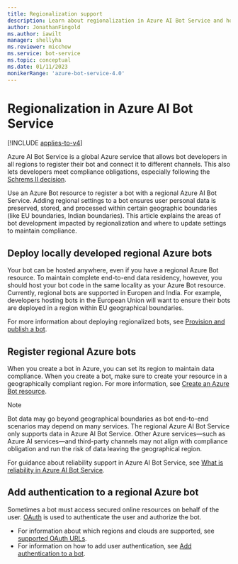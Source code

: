 ```yaml
---
title: Regionalization support
description: Learn about regionalization in Azure AI Bot Service and how to meet your data compliance requirements.
author: JonathanFingold
ms.author: iawilt
manager: shellyha
ms.reviewer: micchow
ms.service: bot-service
ms.topic: conceptual
ms.date: 01/11/2023
monikerRange: 'azure-bot-service-4.0'
---
```


# Regionalization in Azure AI Bot Service

[!INCLUDE [applies-to-v4](../includes/applies-to-v4-current.md)]

Azure AI Bot Service is a global Azure service that allows bot developers in all regions to register their bot and connect it to different channels. This also lets developers meet compliance obligations, especially following the [Schrems II decision](https://blogs.microsoft.com/eupolicy/2021/05/06/eu-data-boundary/).

Use an Azure Bot resource to register a bot with a regional Azure AI Bot Service. Adding regional settings to a bot ensures user personal data is preserved, stored, and processed within certain geographic boundaries (like EU boundaries, Indian boundaries). This article explains the areas of bot development impacted by regionalization and where to update settings to maintain compliance.

## Deploy locally developed regional Azure bots

Your bot can be hosted anywhere, even if you have a regional Azure Bot resource. To maintain complete end-to-end data residency, however, you should host your bot code in the same locality as your Azure Bot resource. Currently, regional bots are supported in Europen and India. For example, developers hosting bots in the European Union will want to ensure their bots are deployed in a region within EU geographical boundaries.

For more information about deploying regionalized bots, see [Provision and publish a bot](../provision-and-publish-a-bot.md).

## Register regional Azure bots

When you create a bot in Azure, you can set its region to maintain data compliance. When you create a bot, make sure to create your resource in a geographically compliant region. For more information, see [Create an Azure Bot resource](abs-quickstart.md#create-the-resource).

>[!NOTE]
> Bot data may go beyond geographical boundaries as bot end-to-end scenarios may depend on many services.
> The regional Azure AI Bot Service only supports data in Azure AI Bot Service. Other Azure services&mdash;such as Azure AI services&mdash;and third-party channels may not align with compliance obligation and run the risk of data leaving the geographical region.  

For guidance about reliability support in Azure AI Bot Service, see [What is reliability in Azure AI Bot Service](/azure/reliability/reliability-bot).

## Add authentication to a regional Azure bot

Sometimes a bot must access secured online resources on behalf of the user. [OAuth](bot-builder-concept-authentication.md) is used to authenticate the user and authorize the bot.

- For information about which regions and clouds are supported, see [supported OAuth URLs](../ref-oauth-redirect-urls.md).
- For information on how to add user authentication, see [Add authentication to a bot](bot-builder-authentication.md).
